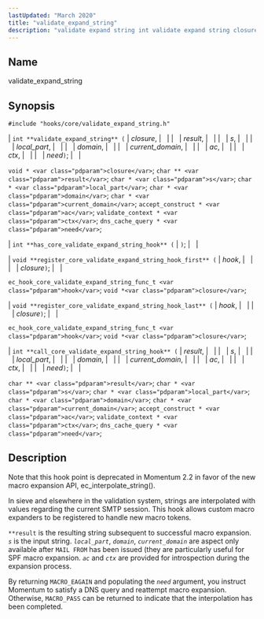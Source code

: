 ```yaml
---
lastUpdated: "March 2020"
title: "validate_expand_string"
description: "validate expand string int validate expand string closure result s local part domain current domain ac ctx need void closure char result char s char local part char domain char current domain accept construct ac validate context ctx dns cache query need int has core validate expand string hook void..."
---
```


<a name="hooks.core.validate_expand_string"></a> 
## Name

validate_expand_string

## Synopsis

`#include "hooks/core/validate_expand_string.h"`

| `int **validate_expand_string** (` | <var class="pdparam">closure</var>, |   |
|   | <var class="pdparam">result</var>, |   |
|   | <var class="pdparam">s</var>, |   |
|   | <var class="pdparam">local_part</var>, |   |
|   | <var class="pdparam">domain</var>, |   |
|   | <var class="pdparam">current_domain</var>, |   |
|   | <var class="pdparam">ac</var>, |   |
|   | <var class="pdparam">ctx</var>, |   |
|   | <var class="pdparam">need</var>`)`; |   |

`void * <var class="pdparam">closure</var>`;
`char ** <var class="pdparam">result</var>`;
`char * <var class="pdparam">s</var>`;
`char * <var class="pdparam">local_part</var>`;
`char * <var class="pdparam">domain</var>`;
`char * <var class="pdparam">current_domain</var>`;
`accept_construct * <var class="pdparam">ac</var>`;
`validate_context * <var class="pdparam">ctx</var>`;
`dns_cache_query * <var class="pdparam">need</var>`;

| `int **has_core_validate_expand_string_hook** (` | `)`; |   |

| `void **register_core_validate_expand_string_hook_first** (` | <var class="pdparam">hook</var>, |   |
|   | <var class="pdparam">closure</var>`)`; |   |

`ec_hook_core_validate_expand_string_func_t <var class="pdparam">hook</var>`;
`void *<var class="pdparam">closure</var>`;

| `void **register_core_validate_expand_string_hook_last** (` | <var class="pdparam">hook</var>, |   |
|   | <var class="pdparam">closure</var>`)`; |   |

`ec_hook_core_validate_expand_string_func_t <var class="pdparam">hook</var>`;
`void *<var class="pdparam">closure</var>`;

| `int **call_core_validate_expand_string_hook** (` | <var class="pdparam">result</var>, |   |
|   | <var class="pdparam">s</var>, |   |
|   | <var class="pdparam">local_part</var>, |   |
|   | <var class="pdparam">domain</var>, |   |
|   | <var class="pdparam">current_domain</var>, |   |
|   | <var class="pdparam">ac</var>, |   |
|   | <var class="pdparam">ctx</var>, |   |
|   | <var class="pdparam">need</var>`)`; |   |

`char ** <var class="pdparam">result</var>`;
`char * <var class="pdparam">s</var>`;
`char * <var class="pdparam">local_part</var>`;
`char * <var class="pdparam">domain</var>`;
`char * <var class="pdparam">current_domain</var>`;
`accept_construct * <var class="pdparam">ac</var>`;
`validate_context * <var class="pdparam">ctx</var>`;
`dns_cache_query * <var class="pdparam">need</var>`;<a name="idp36691328"></a> 
## Description

Note that this hook point is deprecated in Momentum 2.2 in favor of the new macro expansion API, ec_interpolate_string().

In sieve and elsewhere in the validation system, strings are interpolated with values regarding the current SMTP session. This hook allows custom macro expanders to be registered to handle new macro tokens.

`**result` is the resulting string subsequent to successful macro expansion. *`s`* is the input string. *`local_part`*, *`domain`*, *`current_domain`* are aspect only available after `MAIL FROM` has been issued (they are particularly useful for SPF macro expansion. *`ac`* and *`ctx`* are provided for introspection during the expansion process.

By returning `MACRO_EAGAIN` and populating the *`need`* argument, you instruct Momentum to satisfy a DNS query and reattempt macro expansion. Otherwise, `MACRO_PASS` can be returned to indicate that the interpolation has been completed.